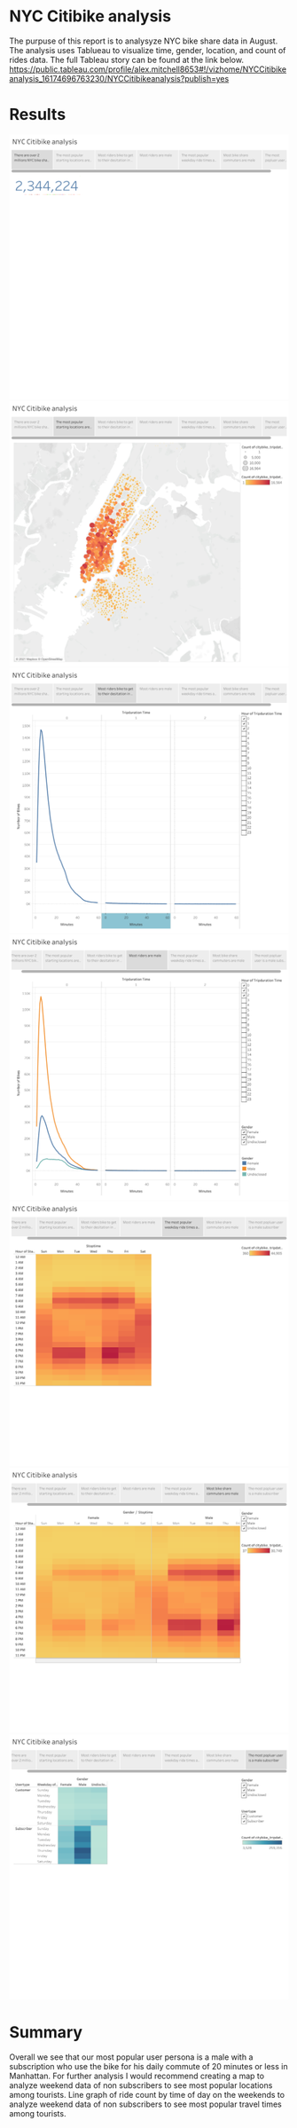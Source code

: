 # NYC Citibike analysis

The purpuse of this report is to analysyze NYC bike share data in August. The analysis uses Tablueau to visualize time, gender, location, and count of rides data. The full Tableau story can be found at the link below.
https://public.tableau.com/profile/alex.mitchell8653#!/vizhome/NYCCitibikeanalysis_16174696763230/NYCCitibikeanalysis?publish=yes
 
# Results 
![Number of Rides](/Resources/Number_of_rides.png)
![Starting Location](/Resources/locations.png)
![Ride Duration](/Resources/duration.png)
![Ride Duration by Gender](/Resources/gender_duration.png)
![Ride Times](/Resources/popular_ride_times.png)
![Male Ride Times](/Resources/male_ride_times.png)
![Types of Users](/Resources/user_type.png)

# Summary 
Overall we see that our most popular user persona is a male with a subscription who use the bike for his daily commute of 20 minutes or less in Manhattan. For further analysis I would recommend creating a map to analyze weekend data of non subscribers to see most popular locations among tourists. Line graph of ride count by time of day on the weekends to analyze weekend data of non subscribers to see most popular travel times among tourists.
